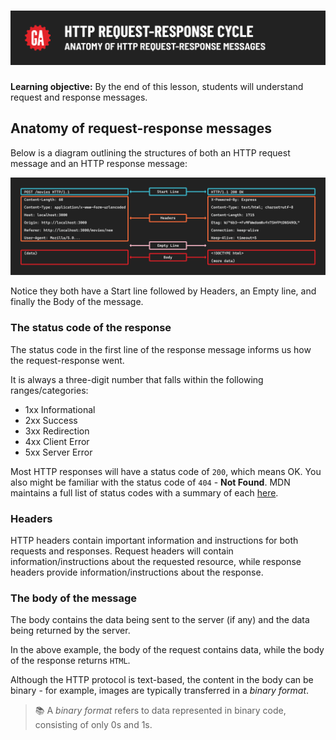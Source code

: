 # ![HTTP Request Response Cycle - Anatomy of HTTP Request-Response Messages](./assets/hero.png)

**Learning objective:** By the end of this lesson, students will understand request and response messages.

## Anatomy of request-response messages

Below is a diagram outlining the structures of both an HTTP request message and an HTTP response message:

![Request-Response Message Anatomy](./assets/http-req-res-msg-anatomy.png)

Notice they both have a Start line followed by Headers, an Empty line, and finally the Body of the message.

### The status code of the response

The status code in the first line of the response message informs us how the request-response went.

It is always a three-digit number that falls within the following ranges/categories:

- 1xx Informational
- 2xx Success
- 3xx Redirection
- 4xx Client Error
- 5xx Server Error

Most HTTP responses will have a status code of `200`, which means OK. You also might be familiar with the status code of `404` - **Not Found**. MDN maintains a full list of status codes with a summary of each [here](https://developer.mozilla.org/en-US/docs/Web/HTTP/Status).

### Headers

HTTP headers contain important information and instructions for both requests and responses. Request headers will contain information/instructions about the requested resource, while response headers provide information/instructions about the response. 

### The body of the message

The body contains the data being sent to the server (if any) and the data being returned by the server.

In the above example, the body of the request contains data, while the body of the response returns `HTML`.

Although the HTTP protocol is text-based, the content in the body can be binary - for example, images are typically transferred in a *binary format*.

> 📚 A *binary format* refers to data represented in binary code, consisting of only 0s and 1s.
>
